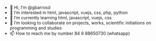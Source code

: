 - 👋 Hi, I’m @gbarrosd
- 👀 I’m interested in html, javascript, vuejs, css, php, python
- 🌱 I’m currently learning html, javascript, vuejs, css
- 💞️ I’m looking to collaborate on projects, works, scientific initiations on programming and studies
- 📫 How to reach me by number 84 9 88650730 (whatsapp)

<!---
gbarrosd/gbarrosd is a ✨ special ✨ repository because its `README.md` (this file) appears on your GitHub profile.
You can click the Preview link to take a look at your changes.
--->

